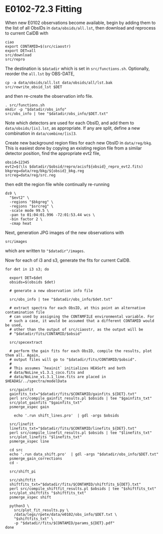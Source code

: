 E0102-72.3 Fitting
========

When new E0102 observations become available, begin by adding them
to the list of all ObsIDs in `data/obsids/all.lst`, then download and reprocess
to current CalDB with
```
ciao
export CONTAMID=$(src/ciaostr)
export DET=all
src/download
src/repro
```
The destination is `$datadir` which is set in `src/functions.sh`.
Optionally, reorder the `all.lst` by OBS-DATE,
```
cp -a data/obsids/all.lst data/obsids/all/lst.bak
src/rewrite_obsid_lst $DET
```
and then re-create the observation info file.
```
. src/functions.sh
mkdir -p "$datadir/obs_info"
src/obs_info | tee "$datadir/obs_info/$DET.txt"
```

Note which detectors are used for each ObsID, and add them to
`data/obsids/[is].lst`, as appropriate. If any are split,
define a new combination in `data/combine/[is]3`.

Create new background region files for each new ObsID in `data/reg/bkg`.
This is easiest done by copying an existing region file from a similar
detector position, find the appropriate evt2 file,
```
obsid=12345
evt2=$(\ls $datadir/$obsid/repro/acisf${obsid}_repro_evt2.fits)
bkgreg=data/reg/bkg/${obsid}_bkg.reg
srcreg=data/reg/src.reg
```
then edit the region file while continually re-running
```
ds9 \
  "$evt2" \
  -regions "$bkgreg" \
  -regions "$srcreg" \
  -scale mode 99.5 \
  -pan to 01:04:01.996 -72:01:53.44 wcs \
  -bin factor 2 \
  -cmap heat
```
Next, generation JPG images of the new observations with
```
src/images
```
which are written to `"$datadir"/images`.

Now for each of i3 and s3, generate the fits for current CalDB.
```
for det in i3 s3; do

  export DET=$det
  obsids=$(obsids $det)

  # generate a new observation info file

  src/obs_info | tee "$datadir/obs_info/$det.txt"

  # extract spectra for each ObsID, at this point an alternative contamination file
  # can used by assigning the CONTAMFILE environmental variable. For
  # such a case, it would be assumed that a different CONTAMID would be used,
  # other than the output of src/ciaostr, as the output will be
  # "$datadir/fits/CONTAMID/$obsid"

  src/specextract

  # perform the gain fits for each ObsID, compile the results, plot them all. Again,
  # output files will go to "$datadir/fits/CONTAMID/$obsid".
  #
  # This assumes `heainit` initializes HEASoft and both
  # data/NoLine_v1.3.1_coco.fits and
  # data/NoLine_v1.3.1_line.fits are placed in $HEADAS/../spectra/modelData

  src/gainfit
  gainfits_txt="$datadir/fits/$CONTAMID/gainfits_${DET}.txt"
  perl src/compile_gainfit_results.pl $obsids | tee "$gainfits_txt"
  src/plot_gainfits "$gainfits_txt"
  psmerge_xspec gain

    echo '.run shift_lines.pro'  | gdl -args $obsids

  src/linefit
  linefits_txt="$datadir/fits/$CONTAMID/linefits_${DET}.txt"
  perl src/compile_linefit_results.pl $obsids | tee "$linefits_txt"
  src/plot_linefits "$linefits_txt"
  psmerge_xspec line

  cd src
  echo '.run data_shift.pro'  | gdl -args "$datadir/obs_info/$DET.txt"
  psmerge_gain_corrections
  cd -

  src/shift_pi

  src/shiftfit
  shiftfits_txt="$datadir/fits/$CONTAMID/shiftfits_${DET}.txt"
  perl src/compile_shiftfit_results.pl $obsids | tee "$shiftfits_txt"
  src/plot_shiftfits "$shiftfits_txt"
  psmerge_xspec shift

  python3 \
    src/plot_fit_results.py \
    /data/legs/rpete/data/e0102/obs_info/$DET.txt \
    "$shiftfits_txt" \
    -p "$datadir/fits/$CONTAMID/params_${DET}.pdf"
done
```
